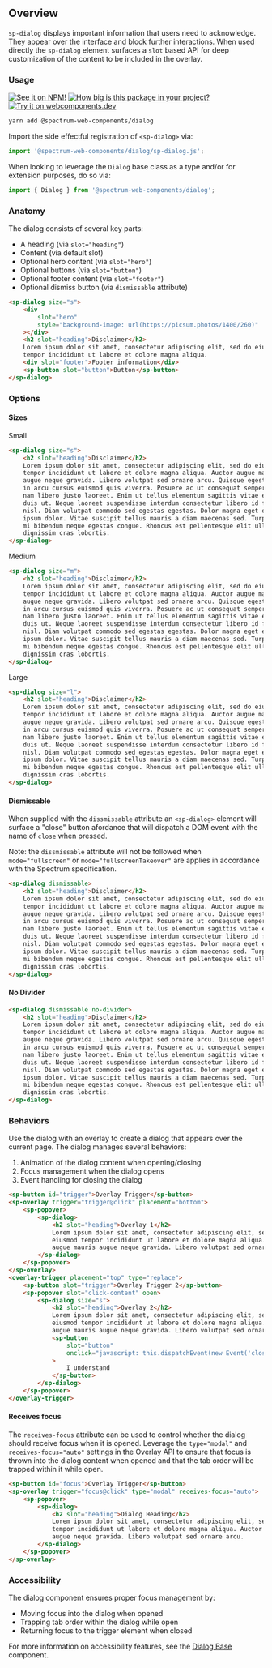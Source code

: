 ## Overview

`sp-dialog` displays important information that users need to acknowledge. They appear over the interface and block further interactions. When used directly the `sp-dialog` element surfaces a `slot` based API for deep customization of the content to be included in the overlay.

### Usage

[![See it on NPM!](https://img.shields.io/npm/v/@spectrum-web-components/dialog?style=for-the-badge)](https://www.npmjs.com/package/@spectrum-web-components/dialog)
[![How big is this package in your project?](https://img.shields.io/bundlephobia/minzip/@spectrum-web-components/dialog?style=for-the-badge)](https://bundlephobia.com/result?p=@spectrum-web-components/dialog)
[![Try it on webcomponents.dev](https://img.shields.io/badge/Try%20it%20on-webcomponents.dev-green?style=for-the-badge)](https://webcomponents.dev/edit/collection/fO75441E1Q5ZlI0e9pgq/RSDikStPmUPSioVpCsYb/src/index.ts)

```bash
yarn add @spectrum-web-components/dialog
```

Import the side effectful registration of `<sp-dialog>` via:

```ts
import '@spectrum-web-components/dialog/sp-dialog.js';
```

When looking to leverage the `Dialog` base class as a type and/or for extension purposes, do so via:

```ts
import { Dialog } from '@spectrum-web-components/dialog';
```

### Anatomy

The dialog consists of several key parts:

-   A heading (via `slot="heading"`)
-   Content (via default slot)
-   Optional hero content (via `slot="hero"`)
-   Optional buttons (via `slot="button"`)
-   Optional footer content (via `slot="footer"`)
-   Optional dismiss button (via `dismissable` attribute)

```html
<sp-dialog size="s">
    <div
        slot="hero"
        style="background-image: url(https://picsum.photos/1400/260)"
    ></div>
    <h2 slot="heading">Disclaimer</h2>
    Lorem ipsum dolor sit amet, consectetur adipiscing elit, sed do eiusmod
    tempor incididunt ut labore et dolore magna aliqua.
    <div slot="footer">Footer information</div>
    <sp-button slot="button">Button</sp-button>
</sp-dialog>
```

### Options

#### Sizes

<sp-tabs selected="m" auto label="Size Attribute Options">
<sp-tab value="s">Small</sp-tab>
<sp-tab-panel value="s">

```html demo
<sp-dialog size="s">
    <h2 slot="heading">Disclaimer</h2>
    Lorem ipsum dolor sit amet, consectetur adipiscing elit, sed do eiusmod
    tempor incididunt ut labore et dolore magna aliqua. Auctor augue mauris
    augue neque gravida. Libero volutpat sed ornare arcu. Quisque egestas diam
    in arcu cursus euismod quis viverra. Posuere ac ut consequat semper viverra
    nam libero justo laoreet. Enim ut tellus elementum sagittis vitae et leo
    duis ut. Neque laoreet suspendisse interdum consectetur libero id faucibus
    nisl. Diam volutpat commodo sed egestas egestas. Dolor magna eget est lorem
    ipsum dolor. Vitae suscipit tellus mauris a diam maecenas sed. Turpis in eu
    mi bibendum neque egestas congue. Rhoncus est pellentesque elit ullamcorper
    dignissim cras lobortis.
</sp-dialog>
```

</sp-tab-panel>
<sp-tab value="m">Medium</sp-tab>
<sp-tab-panel value="m">

```html demo
<sp-dialog size="m">
    <h2 slot="heading">Disclaimer</h2>
    Lorem ipsum dolor sit amet, consectetur adipiscing elit, sed do eiusmod
    tempor incididunt ut labore et dolore magna aliqua. Auctor augue mauris
    augue neque gravida. Libero volutpat sed ornare arcu. Quisque egestas diam
    in arcu cursus euismod quis viverra. Posuere ac ut consequat semper viverra
    nam libero justo laoreet. Enim ut tellus elementum sagittis vitae et leo
    duis ut. Neque laoreet suspendisse interdum consectetur libero id faucibus
    nisl. Diam volutpat commodo sed egestas egestas. Dolor magna eget est lorem
    ipsum dolor. Vitae suscipit tellus mauris a diam maecenas sed. Turpis in eu
    mi bibendum neque egestas congue. Rhoncus est pellentesque elit ullamcorper
    dignissim cras lobortis.
</sp-dialog>
```

</sp-tab-panel>
<sp-tab value="l">Large</sp-tab>
<sp-tab-panel value="l">

```html demo
<sp-dialog size="l">
    <h2 slot="heading">Disclaimer</h2>
    Lorem ipsum dolor sit amet, consectetur adipiscing elit, sed do eiusmod
    tempor incididunt ut labore et dolore magna aliqua. Auctor augue mauris
    augue neque gravida. Libero volutpat sed ornare arcu. Quisque egestas diam
    in arcu cursus euismod quis viverra. Posuere ac ut consequat semper viverra
    nam libero justo laoreet. Enim ut tellus elementum sagittis vitae et leo
    duis ut. Neque laoreet suspendisse interdum consectetur libero id faucibus
    nisl. Diam volutpat commodo sed egestas egestas. Dolor magna eget est lorem
    ipsum dolor. Vitae suscipit tellus mauris a diam maecenas sed. Turpis in eu
    mi bibendum neque egestas congue. Rhoncus est pellentesque elit ullamcorper
    dignissim cras lobortis.
</sp-dialog>
```

</sp-tab-panel>
</sp-tabs>

#### Dismissable

When supplied with the `dissmissable` attribute an `<sp-dialog>` element will surface a "close" button afordance that will dispatch a DOM event with the name of `close` when pressed.

Note: the `dissmissable` attribute will not be followed when `mode="fullscreen"` or `mode="fullscreenTakeover"` are applies in accordance with the Spectrum specification.

```html
<sp-dialog dismissable>
    <h2 slot="heading">Disclaimer</h2>
    Lorem ipsum dolor sit amet, consectetur adipiscing elit, sed do eiusmod
    tempor incididunt ut labore et dolore magna aliqua. Auctor augue mauris
    augue neque gravida. Libero volutpat sed ornare arcu. Quisque egestas diam
    in arcu cursus euismod quis viverra. Posuere ac ut consequat semper viverra
    nam libero justo laoreet. Enim ut tellus elementum sagittis vitae et leo
    duis ut. Neque laoreet suspendisse interdum consectetur libero id faucibus
    nisl. Diam volutpat commodo sed egestas egestas. Dolor magna eget est lorem
    ipsum dolor. Vitae suscipit tellus mauris a diam maecenas sed. Turpis in eu
    mi bibendum neque egestas congue. Rhoncus est pellentesque elit ullamcorper
    dignissim cras lobortis.
</sp-dialog>
```

#### No Divider

```html
<sp-dialog dismissable no-divider>
    <h2 slot="heading">Disclaimer</h2>
    Lorem ipsum dolor sit amet, consectetur adipiscing elit, sed do eiusmod
    tempor incididunt ut labore et dolore magna aliqua. Auctor augue mauris
    augue neque gravida. Libero volutpat sed ornare arcu. Quisque egestas diam
    in arcu cursus euismod quis viverra. Posuere ac ut consequat semper viverra
    nam libero justo laoreet. Enim ut tellus elementum sagittis vitae et leo
    duis ut. Neque laoreet suspendisse interdum consectetur libero id faucibus
    nisl. Diam volutpat commodo sed egestas egestas. Dolor magna eget est lorem
    ipsum dolor. Vitae suscipit tellus mauris a diam maecenas sed. Turpis in eu
    mi bibendum neque egestas congue. Rhoncus est pellentesque elit ullamcorper
    dignissim cras lobortis.
</sp-dialog>
```

### Behaviors

Use the dialog with an overlay to create a dialog that appears over the current page. The dialog manages several behaviors:

1. Animation of the dialog content when opening/closing
2. Focus management when the dialog opens
3. Event handling for closing the dialog

```html
<sp-button id="trigger">Overlay Trigger</sp-button>
<sp-overlay trigger="trigger@click" placement="bottom">
    <sp-popover>
        <sp-dialog>
            <h2 slot="heading">Overlay 1</h2>
            Lorem ipsum dolor sit amet, consectetur adipiscing elit, sed do
            eiusmod tempor incididunt ut labore et dolore magna aliqua. Auctor
            augue mauris augue neque gravida. Libero volutpat sed ornare arcu.
        </sp-dialog>
    </sp-popover>
</sp-overlay>
<overlay-trigger placement="top" type="replace">
    <sp-button slot="trigger">Overlay Trigger 2</sp-button>
    <sp-popover slot="click-content" open>
        <sp-dialog size="s">
            <h2 slot="heading">Overlay 2</h2>
            Lorem ipsum dolor sit amet, consectetur adipiscing elit, sed do
            eiusmod tempor incididunt ut labore et dolore magna aliqua. Auctor
            augue mauris augue neque gravida. Libero volutpat sed ornare arcu.
            <sp-button
                slot="button"
                onclick="javascript: this.dispatchEvent(new Event('close', {bubbles: true, composed: true}));"
            >
                I understand
            </sp-button>
        </sp-dialog>
    </sp-popover>
</overlay-trigger>
```

#### Receives focus

The `receives-focus` attribute can be used to control whether the dialog should receive focus when it is opened. Leverage the `type="modal"` and `receives-focus="auto"` settings in the Overlay API to ensure that focus is thrown into the dialog content when opened and that the tab order will be trapped within it while open.

```html
<sp-button id="focus">Overlay Trigger</sp-button>
<sp-overlay trigger="focus@click" type="modal" receives-focus="auto">
    <sp-popover>
        <sp-dialog>
            <h2 slot="heading">Dialog Heading</h2>
            Lorem ipsum dolor sit amet, consectetur adipiscing elit, sed do eiusmod
            tempor incididunt ut labore et dolore magna aliqua. Auctor augue mauris
            augue neque gravida. Libero volutpat sed ornare arcu.
        </sp-dialog>
    </sp-popover>
</sp-overlay>
```

### Accessibility

The dialog component ensures proper focus management by:

-   Moving focus into the dialog when opened
-   Trapping tab order within the dialog while open
-   Returning focus to the trigger element when closed

For more information on accessibility features, see the [Dialog Base](./dialog-base) component.
